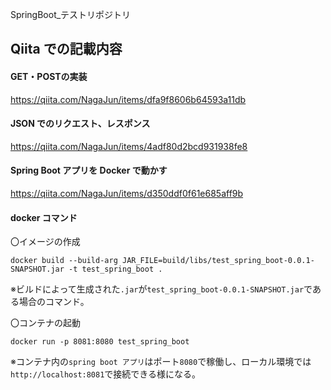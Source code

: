 SpringBoot_テストリポジトリ

## Qiita での記載内容

#### GET・POSTの実装

https://qiita.com/NagaJun/items/dfa9f8606b64593a11db

#### JSON でのリクエスト、レスポンス

https://qiita.com/NagaJun/items/4adf80d2bcd931938fe8

#### Spring Boot アプリを Docker で動かす

https://qiita.com/NagaJun/items/d350ddf0f61e685aff9b

#### docker コマンド
〇イメージの作成
```
docker build --build-arg JAR_FILE=build/libs/test_spring_boot-0.0.1-SNAPSHOT.jar -t test_spring_boot .
```
※ビルドによって生成された`.jar`が`test_spring_boot-0.0.1-SNAPSHOT.jar`である場合のコマンド。

〇コンテナの起動
```
docker run -p 8081:8080 test_spring_boot
```
※コンテナ内の`spring boot アプリ`はポート`8080`で稼働し、ローカル環境では`http://localhost:8081`で接続できる様になる。

